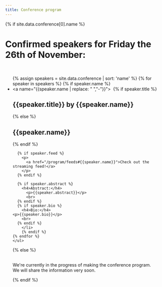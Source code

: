```yaml
---
title: Conference program
---
```


<div class="keynote-full">

{% if site.data.conference[0].name %}
	<h1>Confirmed speakers for Friday the 26th of November:</h1>
	<br />
	<ul>
	{% assign speakers = site.data.conference | sort: 'name' %}
	{% for speaker in speakers %}
		{% if speaker.name %}
		<li>
        <a name="{{speaker.name | replace: " ","-"}}">
        <img style="background-image: url(/assets/images/conference/{{speaker.image | default:'owasp_logo.png'}});{{speaker.style}};"></a>
      {% if speaker.title %}
        <h2>{{speaker.title}} by {{speaker.name}}</h2>
      {% else %}
        <h2>{{speaker.name}}</h2>
      {% endif %}

      {% if speaker.feed %}
        <p>
          <a href="/program/feeds#{{speaker.name}}">Check out the streaming feed!</a>
        </p>
      {% endif %}

      {% if speaker.abstract %}
        <h4>Abstract:</h4>
          <p>{{speaker.abstract}}</p>
          <br>
      {% endif %}
      {% if speaker.bio %}
        <h4>Bio:</h4>
	<p>{{speaker.bio}}</p>
        <br>
      {% endif %}
		</li>
		{% endif %}
	{% endfor %}
	</ul>
{% else %}
  <p><br>
     We're currently in the progress of making the conference program.<br>
     We will share the information very soon.
  </p>
{% endif %}
</div>
